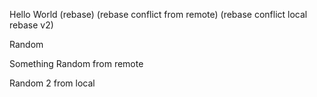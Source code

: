Hello World (rebase) (rebase conflict from remote) (rebase conflict local rebase v2)

Random

Something Random from remote

Random 2 from local
